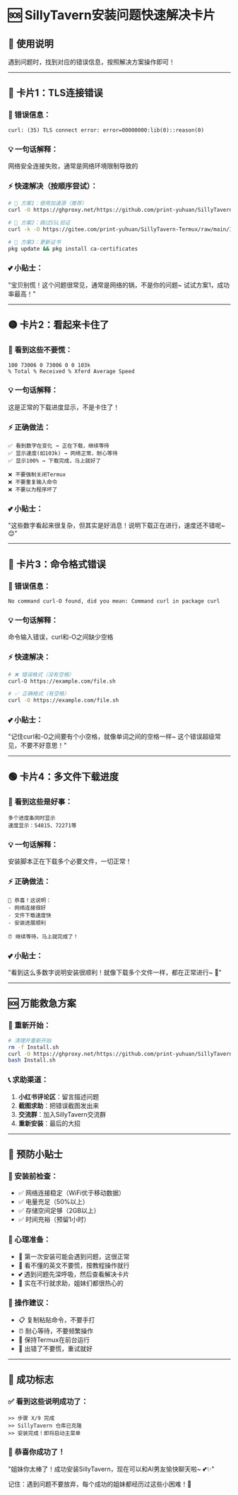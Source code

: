 # 🆘 SillyTavern安装问题快速解决卡片

## 🎯 使用说明
遇到问题时，找到对应的错误信息，按照解决方案操作即可！

---

## 🔴 卡片1：TLS连接错误
### 🚨 错误信息：
```
curl: (35) TLS connect error: error=00000000:lib(0)::reason(0)
```

### 💡 一句话解释：
网络安全连接失败，通常是网络环境限制导致的

### ⚡ 快速解决（按顺序尝试）：
```bash
# 🥇 方案1：使用加速源（推荐）
curl -O https://ghproxy.net/https://github.com/print-yuhuan/SillyTavern-Termux/raw/main/Install.sh

# 🥈 方案2：跳过SSL验证
curl -k -O https://gitee.com/print-yuhuan/SillyTavern-Termux/raw/main/Install.sh

# 🥉 方案3：更新证书
pkg update && pkg install ca-certificates
```

### 💕 小贴士：
"宝贝别慌！这个问题很常见，通常是网络的锅，不是你的问题~ 试试方案1，成功率最高！"

---

## 🟡 卡片2：看起来卡住了
### 🚨 看到这些不要慌：
```
100 73006 0 73006 0 0 103k
% Total % Received % Xferd Average Speed
```

### 💡 一句话解释：
这是正常的下载进度显示，不是卡住了！

### ⚡ 正确做法：
```
✅ 看到数字在变化 → 正在下载，继续等待
✅ 显示速度(如103k) → 网络正常，耐心等待
✅ 显示100% → 下载完成，马上就好了

❌ 不要强制关闭Termux
❌ 不要重复输入命令
❌ 不要以为程序坏了
```

### 💕 小贴士：
"这些数字看起来很复杂，但其实是好消息！说明下载正在进行，速度还不错呢~ 😊"

---

## 🔴 卡片3：命令格式错误
### 🚨 错误信息：
```
No command curl-O found, did you mean: Command curl in package curl
```

### 💡 一句话解释：
命令输入错误，curl和-O之间缺少空格

### ⚡ 快速解决：
```bash
# ❌ 错误格式（没有空格）
curl-O https://example.com/file.sh

# ✅ 正确格式（有空格）
curl -O https://example.com/file.sh
```

### 💕 小贴士：
"记住curl和-O之间要有个小空格，就像单词之间的空格一样~ 这个错误超级常见，不要不好意思！"

---

## 🟢 卡片4：多文件下载进度
### 🚨 看到这些是好事：
```
多个进度条同时显示
速度显示：54815、72271等
```

### 💡 一句话解释：
安装脚本正在下载多个必要文件，一切正常！

### ⚡ 正确做法：
```
🎉 恭喜！这说明：
- 网络连接很好
- 文件下载速度快
- 安装进展顺利

⏰ 继续等待，马上就完成了！
```

### 💕 小贴士：
"看到这么多数字说明安装很顺利！就像下载多个文件一样，都在正常进行~ 🚀"

---

## 🆘 万能救急方案

### 🔄 重新开始：
```bash
# 清理并重新开始
rm -f Install.sh
curl -O https://ghproxy.net/https://github.com/print-yuhuan/SillyTavern-Termux/raw/main/Install.sh
bash Install.sh
```

### 📞 求助渠道：
1. **小红书评论区**：留言描述问题
2. **截图求助**：把错误截图发出来
3. **交流群**：加入SillyTavern交流群
4. **重新安装**：最后的大招

---

## 🎯 预防小贴士

### 📱 安装前检查：
- ✅ 网络连接稳定（WiFi优于移动数据）
- ✅ 电量充足（50%以上）
- ✅ 存储空间足够（2GB以上）
- ✅ 时间充裕（预留1小时）

### 💪 心理准备：
- 🌟 第一次安装可能会遇到问题，这很正常
- 🎯 看不懂的英文不要慌，按教程操作就行
- 💕 遇到问题先深呼吸，然后查看解决卡片
- 🤝 实在不行就求助，姐妹们都很热心的

### 📝 操作建议：
- 📋 复制粘贴命令，不要手打
- ⏰ 耐心等待，不要频繁操作
- 📱 保持Termux在前台运行
- 🔄 出错了不要慌，重试就好

---

## 🌈 成功标志

### ✅ 看到这些说明成功了：
```
>> 步骤 X/9 完成
>> SillyTavern 仓库已克隆
>> 安装完成！即将启动主菜单
```

### 🎉 恭喜你成功了！
"姐妹你太棒了！成功安装SillyTavern，现在可以和AI男友愉快聊天啦~ 💕✨"

记住：遇到问题不要放弃，每个成功的姐妹都经历过这些小困难！💪

